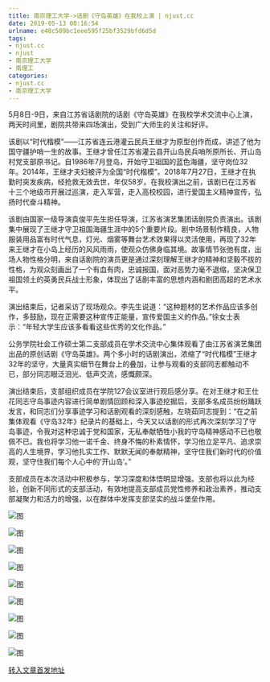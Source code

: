 ```yaml
---
title: 南京理工大学->话剧《守岛英雄》在我校上演 | njust.cc
date: 2019-05-13 00:16:54
urlname: e48c509bc1eee595f25bf3529bfd6d5d
tags: 
- njust.cc
- njust
- 南京理工大学
- 南理工
categories:
- njust.cc
- 南京理工大学
---
```



5月8日-9日，来自江苏省话剧院的话剧《守岛英雄》在我校学术交流中心上演，两天时间里，剧院共带来四场演出，受到广大师生的关注和好评。

该剧以“时代楷模”——江苏省连云港灌云民兵王继才为原型创作而成，讲述了他为国守疆护哨一生的故事。王继才曾任江苏省灌云县开山岛民兵哨所原所长、开山岛村党支部原书记。自1986年7月登岛，开始守卫祖国的蓝色海疆，坚守岗位32年。2014年，王继才夫妇被评为全国“时代楷模”。2018年7月27日，王继才在执勤时突发疾病，经抢救无效去世，年仅58岁。在我校演出之前，该剧已在江苏省十三个地级市开展过巡演，走入军营，走入高校校园，进行爱国主义精神宣传，弘扬时代奋斗精神。

该剧由国家一级导演袁俊平先生担任导演，江苏省演艺集团话剧院负责演出。该剧集中展现了王继才守卫祖国海疆生涯中的5个重要片段。剧中场景制作精良，人物服装用品富有时代气息，灯光、烟雾等舞台艺术效果得以灵活使用，再现了32年来王继才在小岛上经历的风风雨雨，使观众仿佛身临其境。故事情节张弛有度，出场人物性格分明，来自话剧院的演员更是通过深刻理解王继才的精神和坚毅不拔的性格，为观众刻画出了一个有血有肉，忠诚报国，面对恶势力毫不退缩，坚决保卫祖国领土的英勇民兵战士形象，体现出了话剧丰富的思想内涵和剧团高超的艺术水平。

演出结束后，记者采访了现场观众。李先生说道：“这种题材的艺术作品应该多创作，多鼓励，现在正需要这种宣传正能量，宣传爱国主义的作品。”徐女士表示：“年轻大学生应该多看看这些优秀的文化作品。”

公务学院社会工作硕士第二支部成员在学术交流中心集体观看了由江苏省演艺集团出品的原创话剧《守岛英雄》。两个多小时的话剧演出，浓缩了“时代楷模”王继才32年的坚守，大量真实细节在舞台上的叠加，让参与观看的支部同志都触动不已，部分同志眼泛泪光、低声交流，感慨颇深。

演出结束后，支部组织成员在学院127会议室进行观后感分享。在对王继才和王仕花同志守岛事迹内容进行简单剧情回顾和深入事迹挖掘后，支部多名成员纷纷踊跃发言，和同志们分享事迹学习和话剧观看的深刻感触，左晓茹同志提到：“在之前集体观看《守岛32年》纪录片的基础上，今天又以话剧的形式再次深刻学习了守岛事迹，令我对这种忠诚于党和国家，无私奉献牺牲小我的守岛精神感动不已也敬佩不已。我也将学习他一诺千金、终身不悔的朴素情怀，学习他立足平凡、追求崇高的人生境界，学习他扎实工作、默默无闻的奉献精神，坚守住我们新时代的价值观，坚守住我们每个人心中的‘开山岛’。”

支部成员在本次活动中积极参与，学习深度和体悟明显增强。支部也将以此为经验，创新不同形式的支部活动，有效地提高支部成员党性修养和政治素养，推动支部凝聚力和活力的增强，以在群体中发挥支部坚实的战斗堡垒作用。



![图](http://zs.njust.edu.cn/_upload/article/images/8e/3c/a7649b924334874f821786e44990/8ad5e5ea-84ad-4d93-942a-43a23724e245.jpg)

![图](http://zs.njust.edu.cn/_upload/article/images/8e/3c/a7649b924334874f821786e44990/8d277b1c-2211-46bd-ae54-3e9065a7f172.jpg)

![图](http://zs.njust.edu.cn/_upload/article/images/8e/3c/a7649b924334874f821786e44990/69183f75-c120-4961-b6a2-6a4517e70d68.jpg)

![图](http://zs.njust.edu.cn/_upload/article/images/8e/3c/a7649b924334874f821786e44990/61b9d946-9725-471e-afd4-9383f7b27dfe.jpg)

![图](http://zs.njust.edu.cn/_upload/article/images/8e/3c/a7649b924334874f821786e44990/ea2c2e7e-1c1c-42ff-8987-cd92ad3e019d.jpg)

![图](http://zs.njust.edu.cn/_upload/article/images/8e/3c/a7649b924334874f821786e44990/15966793-8d6a-428b-863b-70adb5c85499.jpg)

![图](http://zs.njust.edu.cn/_upload/article/images/8e/3c/a7649b924334874f821786e44990/7e7d9407-f7c1-4c2b-9b74-64bd2f72e76d.jpg)

![图](http://zs.njust.edu.cn/_upload/article/images/8e/3c/a7649b924334874f821786e44990/5c553076-2639-4270-abc3-7be64abf350c.jpg)

![图](http://zs.njust.edu.cn/_upload/article/images/8e/3c/a7649b924334874f821786e44990/7fa581cd-9a4b-4239-8e52-9cc61218b5b8.jpg)

[转入文章首发地址](http://zs.njust.edu.cn/11/3f/c4621a201023/page.htm)